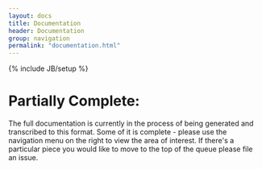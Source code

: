 ```yaml
---
layout: docs
title: Documentation
header: Documentation
group: navigation
permalink: "documentation.html"
---
```

{% include JB/setup %}


# Partially Complete:

The full documentation is currently in the process of being generated and transcribed to this format.  Some of it is complete - please use the navigation menu on the right to view the area of interest.  If there's a particular piece you would like to move to the top of the queue please file an issue.
